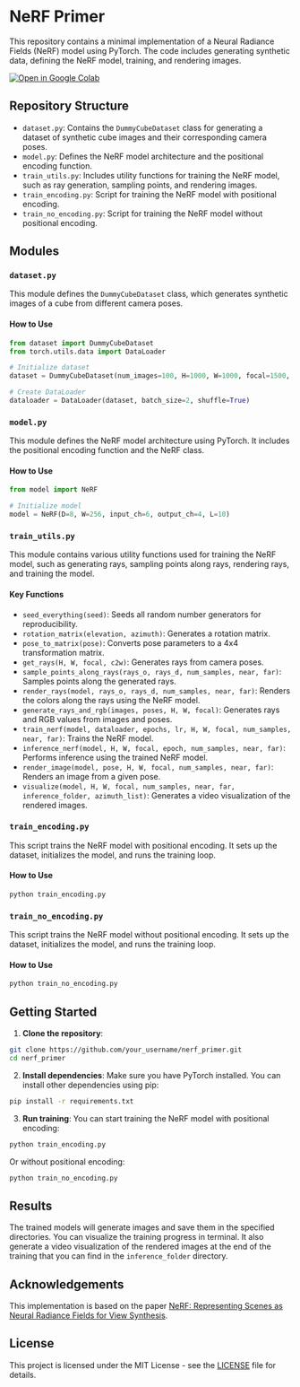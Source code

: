 
# NeRF Primer

This repository contains a minimal implementation of a Neural Radiance Fields (NeRF) model using PyTorch. The code includes generating synthetic data, defining the NeRF model, training, and rendering images.

[![Open in Google Colab](https://colab.research.google.com/assets/colab-badge.svg)](https://colab.research.google.com/drive/1Bcw1q_JbRx4eCDhCiOUcn8f_2r3_Jm-G?usp=sharinghttps://colab.research.google.com/drive/1Bcw1q_JbRx4eCDhCiOUcn8f_2r3_Jm-G?usp=sharing)

## Repository Structure

- `dataset.py`: Contains the `DummyCubeDataset` class for generating a dataset of synthetic cube images and their corresponding camera poses.
- `model.py`: Defines the NeRF model architecture and the positional encoding function.
- `train_utils.py`: Includes utility functions for training the NeRF model, such as ray generation, sampling points, and rendering images.
- `train_encoding.py`: Script for training the NeRF model with positional encoding.
- `train_no_encoding.py`: Script for training the NeRF model without positional encoding.

## Modules

### `dataset.py`

This module defines the `DummyCubeDataset` class, which generates synthetic images of a cube from different camera poses.

#### How to Use
```python
from dataset import DummyCubeDataset
from torch.utils.data import DataLoader

# Initialize dataset
dataset = DummyCubeDataset(num_images=100, H=1000, W=1000, focal=1500, output_dir="output_images")

# Create DataLoader
dataloader = DataLoader(dataset, batch_size=2, shuffle=True)
```

### `model.py`

This module defines the NeRF model architecture using PyTorch. It includes the positional encoding function and the NeRF class.

#### How to Use
```python
from model import NeRF

# Initialize model
model = NeRF(D=8, W=256, input_ch=6, output_ch=4, L=10)
```

### `train_utils.py`

This module contains various utility functions used for training the NeRF model, such as generating rays, sampling points along rays, rendering rays, and training the model.

#### Key Functions
- `seed_everything(seed)`: Seeds all random number generators for reproducibility.
- `rotation_matrix(elevation, azimuth)`: Generates a rotation matrix.
- `pose_to_matrix(pose)`: Converts pose parameters to a 4x4 transformation matrix.
- `get_rays(H, W, focal, c2w)`: Generates rays from camera poses.
- `sample_points_along_rays(rays_o, rays_d, num_samples, near, far)`: Samples points along the generated rays.
- `render_rays(model, rays_o, rays_d, num_samples, near, far)`: Renders the colors along the rays using the NeRF model.
- `generate_rays_and_rgb(images, poses, H, W, focal)`: Generates rays and RGB values from images and poses.
- `train_nerf(model, dataloader, epochs, lr, H, W, focal, num_samples, near, far)`: Trains the NeRF model.
- `inference_nerf(model, H, W, focal, epoch, num_samples, near, far)`: Performs inference using the trained NeRF model.
- `render_image(model, pose, H, W, focal, num_samples, near, far)`: Renders an image from a given pose.
- `visualize(model, H, W, focal, num_samples, near, far, inference_folder, azimuth_list)`: Generates a video visualization of the rendered images.

### `train_encoding.py`

This script trains the NeRF model with positional encoding. It sets up the dataset, initializes the model, and runs the training loop.

#### How to Use
```bash
python train_encoding.py
```

### `train_no_encoding.py`

This script trains the NeRF model without positional encoding. It sets up the dataset, initializes the model, and runs the training loop.

#### How to Use
```bash
python train_no_encoding.py
```

## Getting Started

1. **Clone the repository**:
```bash
git clone https://github.com/your_username/nerf_primer.git
cd nerf_primer
```

2. **Install dependencies**:
Make sure you have PyTorch installed. You can install other dependencies using pip:
```bash
pip install -r requirements.txt
```

3. **Run training**:
You can start training the NeRF model with positional encoding:
```bash
python train_encoding.py
```
Or without positional encoding:
```bash
python train_no_encoding.py
```

## Results

The trained models will generate images and save them in the specified directories. You can visualize the training progress in terminal. It also generate a video visualization of the rendered images at the end of the training that you can find in the `inference_folder` directory.

## Acknowledgements

This implementation is based on the paper [NeRF: Representing Scenes as Neural Radiance Fields for View Synthesis](https://arxiv.org/abs/2003.08934).

## License

This project is licensed under the MIT License - see the [LICENSE](LICENSE) file for details.
